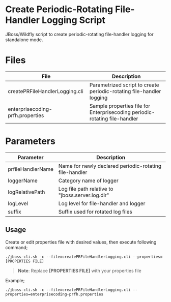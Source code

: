 # Create Periodic-Rotating File-Handler Logging Script

JBoss/Wildfly script to create periodic-rotating file-handler logging for standalone mode.


# Files

|              File              |                    Description                           |
|--------------------------------|----------------------------------------------------------|
| createPRFileHandlerLogging.cli   | Parametrized script to create periodic-rotating file-handler logging       |
| enterprisecoding-prfh.properties | Sample properties file for Enterprisecoding periodic-rotating file-handler |

# Parameters

|     Parameter     |                     Description                         |
|-------------------|---------------------------------------------------------|
| prfileHandlerName | Name for newly declared periodic-rotating file-handler  |
| loggerName        | Category name of logger                                 |
| logRelativePath   | Log file path relative to "jboss.server.log.dir"        |
| logLevel          | Log level for file-handler and logger                   |
| suffix            | Suffix used for rotated log files                       |

## Usage

Create or edit properties file with desired values, then execute following command;

    ./jboss-cli.sh -c --file=createPRFileHandlerLogging.cli --properties=[PROPERTIES FILE] 

> **Note**: Replace **[PROPERTIES FILE]** with your properties file

Example;

    ./jboss-cli.sh -c --file=createPRFileHandlerLogging.cli --properties=enterprisecoding-prfh.properties